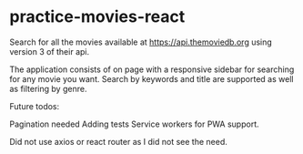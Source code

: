 # practice-movies-react
Search for all the movies available at https://api.themoviedb.org using version 3 of their api. 

The application consists of on page with a responsive sidebar for searching for any movie you want. 
Search by keywords and title are supported as well as filtering by genre. 

Future todos: 

Pagination needed 
Adding tests 
Service workers for PWA support. 

Did not use axios or react router as I did not see the need. 